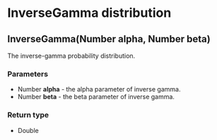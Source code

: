 InverseGamma distribution
=========================
InverseGamma(Number **alpha**, Number **beta**)
-----------------------------------------------

The inverse-gamma probability distribution.

### Parameters

- Number **alpha** - the alpha parameter of inverse gamma.
- Number **beta** - the beta parameter of inverse gamma.

### Return type

- Double



